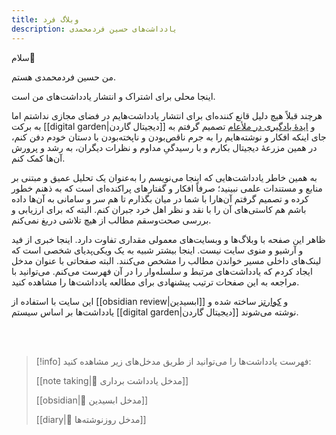 ```yaml
---
title: وبلاگ فرد
description: یادداشت‌های حسین فردمحمدی
---
```

سلام👋

من حسین فردمحمدی هستم.

اینجا محلی برای اشتراک و انتشار یادداشت‌های من است.

هرچند قبلاً هیچ دلیل قانع کننده‌ای برای انتشار یادداشت‌هایم در فضای مجازی نداشتم اما به برکت  [[digital garden|دیجیتال گاردن]] و [ایدۀ یادگیری در ملأعام](https://www.swyx.io/learn-in-public)  تصمیم گرفتم به جای اینکه افکار و نوشته‌هایم را به جرم ناقص‌بودن و ناپخته‌بودن با دستان خودم دفن کنم، در همین مزرعۀ دیجیتال بکارم و با رسیدگیِ مداوم و نظرات دیگران، به رشد و پرورش آن‌ها کمک کنم.

به همین خاطر یادداشت‌هایی که اینجا می‌نویسم را به‌عنوان یک تحلیل عمیق و مبتنی بر منابع و مستندات علمی نبینید؛ صرفاً افکار و گفتارهای پراکنده‌ای است که به ذهنم خطور کرده و تصمیم گرفتم آن‌هارا با شما در میان بگذارم تا هم سر و سامانی به آن‌ها داده باشم هم کاستی‌های آن را با نقد و نظر اهل خرد جبران کنم. البته که برای ارزیابی و بررسی صحت‌وسقم مطالب از هیچ تلاشی دریغ نمی‌کنم.

ظاهر این صفحه با وبلاگ‌ها و وبسایت‌های معمولی مقداری تفاوت دارد. اینجا خبری از فید و آرشیو و منوی سایت نیست. اینجا بیشتر شبیه به یک ویکی‌پدیای شخصی است که لینک‌های داخلی مسیر خواندن مطالب را مشخص می‌کنند. البته صفحاتی با عنوان مدخل ایجاد کردم که یادداشت‌های مرتبط و سلسله‌وار را در آن‌ فهرست می‌کنم. می‌توانید با مراجعه به این صفحات ترتیب پیشنهادی برای مطالعه یادداشت‌ها را مشاهده کنید.

این سایت با استفاده از [[obsidian review|ابسیدین]] و [کوارتز](https://quartz.jzhao.xyz/) ساخته شده و یادداشت‌ها بر اساس سیستم [[digital garden|دیجیتال گاردن]] نوشته می‌شوند.

<br/> <br/>

> [!info] فهرست یادداشت‌ها را می‌توانید از طریق مدخل‌های زیر مشاهده کنید:
> 
> [[note taking|📝 مدخل یادداشت برداری]]
> 
> [[obsidian|🔮 مدخل ابسیدین]]
> 
> [[diary|📅 مدخل روزنوشته‌ها]]
> 
